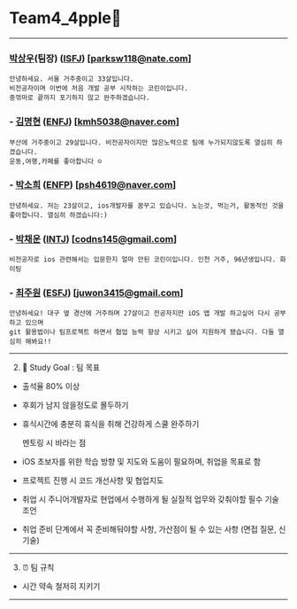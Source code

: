 # Team4_4pple🍎


--------------------------------------------------------------------------------------------------------------------------------------------

 ###  [박상우](https://github.com/parksw118)(팀장) ([ISFJ](https://www.16personalities.com/ko/%EC%84%B1%EA%B2%A9%EC%9C%A0%ED%98%95-ISFJ)) [parksw118@nate.com] 
    
    안녕하세요. 서울 거주중이고 33살입니다.
    비전공자이며 이번에 처음 개발 공부 시작하는 코린이입니다.
    중꺾마로 끝까지 포기하지 않고 완주하겠습니다.
    
### - [김명현](https://github.com/kmh5038) ([ENFJ](https://www.16personalities.com/ko/%EC%84%B1%EA%B2%A9%EC%9C%A0%ED%98%95-enfj)) [kmh5038@naver.com]
    
    부산에 거주중이고 29살입니다. 비전공자이지만 많은노력으로 팀에 누가되지않도록 열심히 하겠습니다.
    운동,여행,카페를 좋아합니다 ☺️
    
### - [박소희](https://github.com/sooohi) ([ENFP](https://www.16personalities.com/ko/%EC%84%B1%EA%B2%A9%EC%9C%A0%ED%98%95-ENFP)) [psh4619@naver.com]
    
    안녕하세요. 저는 23살이고, ios개발자를 꿈꾸고 있습니다. 노는것, 먹는거, 활동적인 것을 좋아합니다. 열심히 하겠습니다:)
    
### - [박채운](https://github.com/danzi145) ([INTJ](https://www.16personalities.com/ko/%EC%84%B1%EA%B2%A9%EC%9C%A0%ED%98%95-INTJ)) [codns145@gmail.com]
    
    비전공자로 ios 관련해서는 입문한지 얼마 안된 코린이입니다. 인천 거주, 96년생입니다. 화이팅
    
### - [최주원](https://github.com/Choe-ju) ([ESFJ](https://www.16personalities.com/ko/%EC%84%B1%EA%B2%A9%EC%9C%A0%ED%98%95-ESFJ)) [juwon3415@gmail.com]
    
    안녕하세요! 대구 옆 경산에 거주하며 27살이고 전공자지만 iOS 앱 개발 하고싶어 다시 공부 하고 있으며
    git 활용법이나 팀프로젝트 하면서 협업 능력 향상 시키고 싶어 지원하게 됐습니다. 다들 열심히 해봐요!!

--------------------------------------------------------------------------------------------------------------------------------------------

2. 🎯 Study Goal : 팀 목표

 - 출석율 80% 이상
 - 후회가 남지 않을정도로 몰두하기
 - 휴식시간에 충분히 휴식을 취해 건강하게 스쿨 완주하기


   멘토링 시 바라는 점

 - iOS 초보자를 위한 학습 방향 및 지도와 도움이 필요하며, 취업을 목표로 함
 - 프로젝트 진행 시 코드 개선사항 및 협업지도
 - 취업 시 주니어개발자로 현업에서 수행하게 될 실질적 업무와 갖춰야할 필수 기술 조언
 - 취업 준비 단계에서 꼭 준비해둬야할 사항, 가산점이 될 수 있는 사항 (면접 질문, 신기술)
 
--------------------------------------------------------------------------------------------------------------------------------------------

3. ⏰ 팀 규칙

 - 시간 약속 철저히 지키기

--------------------------------------------------------------------------------------------------------------------------------------------

